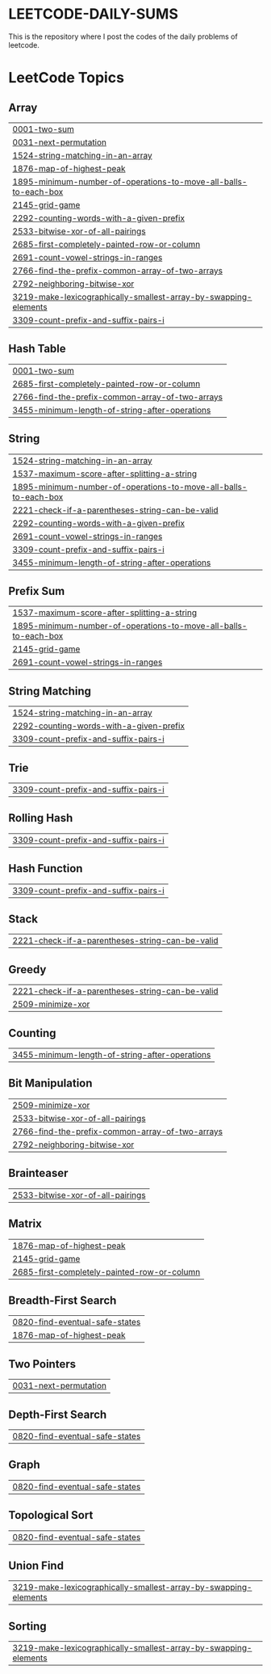 # LEETCODE-DAILY-SUMS
This is the repository where I post the codes of the daily problems of leetcode.

<!---LeetCode Topics Start-->
# LeetCode Topics
## Array
|  |
| ------- |
| [0001-two-sum](https://github.com/niranjan022/LEETCODE-DAILY-SUMS/tree/master/0001-two-sum) |
| [0031-next-permutation](https://github.com/niranjan022/LEETCODE-DAILY-SUMS/tree/master/0031-next-permutation) |
| [1524-string-matching-in-an-array](https://github.com/niranjan022/LEETCODE-DAILY-SUMS/tree/master/1524-string-matching-in-an-array) |
| [1876-map-of-highest-peak](https://github.com/niranjan022/LEETCODE-DAILY-SUMS/tree/master/1876-map-of-highest-peak) |
| [1895-minimum-number-of-operations-to-move-all-balls-to-each-box](https://github.com/niranjan022/LEETCODE-DAILY-SUMS/tree/master/1895-minimum-number-of-operations-to-move-all-balls-to-each-box) |
| [2145-grid-game](https://github.com/niranjan022/LEETCODE-DAILY-SUMS/tree/master/2145-grid-game) |
| [2292-counting-words-with-a-given-prefix](https://github.com/niranjan022/LEETCODE-DAILY-SUMS/tree/master/2292-counting-words-with-a-given-prefix) |
| [2533-bitwise-xor-of-all-pairings](https://github.com/niranjan022/LEETCODE-DAILY-SUMS/tree/master/2533-bitwise-xor-of-all-pairings) |
| [2685-first-completely-painted-row-or-column](https://github.com/niranjan022/LEETCODE-DAILY-SUMS/tree/master/2685-first-completely-painted-row-or-column) |
| [2691-count-vowel-strings-in-ranges](https://github.com/niranjan022/LEETCODE-DAILY-SUMS/tree/master/2691-count-vowel-strings-in-ranges) |
| [2766-find-the-prefix-common-array-of-two-arrays](https://github.com/niranjan022/LEETCODE-DAILY-SUMS/tree/master/2766-find-the-prefix-common-array-of-two-arrays) |
| [2792-neighboring-bitwise-xor](https://github.com/niranjan022/LEETCODE-DAILY-SUMS/tree/master/2792-neighboring-bitwise-xor) |
| [3219-make-lexicographically-smallest-array-by-swapping-elements](https://github.com/niranjan022/LEETCODE-DAILY-SUMS/tree/master/3219-make-lexicographically-smallest-array-by-swapping-elements) |
| [3309-count-prefix-and-suffix-pairs-i](https://github.com/niranjan022/LEETCODE-DAILY-SUMS/tree/master/3309-count-prefix-and-suffix-pairs-i) |
## Hash Table
|  |
| ------- |
| [0001-two-sum](https://github.com/niranjan022/LEETCODE-DAILY-SUMS/tree/master/0001-two-sum) |
| [2685-first-completely-painted-row-or-column](https://github.com/niranjan022/LEETCODE-DAILY-SUMS/tree/master/2685-first-completely-painted-row-or-column) |
| [2766-find-the-prefix-common-array-of-two-arrays](https://github.com/niranjan022/LEETCODE-DAILY-SUMS/tree/master/2766-find-the-prefix-common-array-of-two-arrays) |
| [3455-minimum-length-of-string-after-operations](https://github.com/niranjan022/LEETCODE-DAILY-SUMS/tree/master/3455-minimum-length-of-string-after-operations) |
## String
|  |
| ------- |
| [1524-string-matching-in-an-array](https://github.com/niranjan022/LEETCODE-DAILY-SUMS/tree/master/1524-string-matching-in-an-array) |
| [1537-maximum-score-after-splitting-a-string](https://github.com/niranjan022/LEETCODE-DAILY-SUMS/tree/master/1537-maximum-score-after-splitting-a-string) |
| [1895-minimum-number-of-operations-to-move-all-balls-to-each-box](https://github.com/niranjan022/LEETCODE-DAILY-SUMS/tree/master/1895-minimum-number-of-operations-to-move-all-balls-to-each-box) |
| [2221-check-if-a-parentheses-string-can-be-valid](https://github.com/niranjan022/LEETCODE-DAILY-SUMS/tree/master/2221-check-if-a-parentheses-string-can-be-valid) |
| [2292-counting-words-with-a-given-prefix](https://github.com/niranjan022/LEETCODE-DAILY-SUMS/tree/master/2292-counting-words-with-a-given-prefix) |
| [2691-count-vowel-strings-in-ranges](https://github.com/niranjan022/LEETCODE-DAILY-SUMS/tree/master/2691-count-vowel-strings-in-ranges) |
| [3309-count-prefix-and-suffix-pairs-i](https://github.com/niranjan022/LEETCODE-DAILY-SUMS/tree/master/3309-count-prefix-and-suffix-pairs-i) |
| [3455-minimum-length-of-string-after-operations](https://github.com/niranjan022/LEETCODE-DAILY-SUMS/tree/master/3455-minimum-length-of-string-after-operations) |
## Prefix Sum
|  |
| ------- |
| [1537-maximum-score-after-splitting-a-string](https://github.com/niranjan022/LEETCODE-DAILY-SUMS/tree/master/1537-maximum-score-after-splitting-a-string) |
| [1895-minimum-number-of-operations-to-move-all-balls-to-each-box](https://github.com/niranjan022/LEETCODE-DAILY-SUMS/tree/master/1895-minimum-number-of-operations-to-move-all-balls-to-each-box) |
| [2145-grid-game](https://github.com/niranjan022/LEETCODE-DAILY-SUMS/tree/master/2145-grid-game) |
| [2691-count-vowel-strings-in-ranges](https://github.com/niranjan022/LEETCODE-DAILY-SUMS/tree/master/2691-count-vowel-strings-in-ranges) |
## String Matching
|  |
| ------- |
| [1524-string-matching-in-an-array](https://github.com/niranjan022/LEETCODE-DAILY-SUMS/tree/master/1524-string-matching-in-an-array) |
| [2292-counting-words-with-a-given-prefix](https://github.com/niranjan022/LEETCODE-DAILY-SUMS/tree/master/2292-counting-words-with-a-given-prefix) |
| [3309-count-prefix-and-suffix-pairs-i](https://github.com/niranjan022/LEETCODE-DAILY-SUMS/tree/master/3309-count-prefix-and-suffix-pairs-i) |
## Trie
|  |
| ------- |
| [3309-count-prefix-and-suffix-pairs-i](https://github.com/niranjan022/LEETCODE-DAILY-SUMS/tree/master/3309-count-prefix-and-suffix-pairs-i) |
## Rolling Hash
|  |
| ------- |
| [3309-count-prefix-and-suffix-pairs-i](https://github.com/niranjan022/LEETCODE-DAILY-SUMS/tree/master/3309-count-prefix-and-suffix-pairs-i) |
## Hash Function
|  |
| ------- |
| [3309-count-prefix-and-suffix-pairs-i](https://github.com/niranjan022/LEETCODE-DAILY-SUMS/tree/master/3309-count-prefix-and-suffix-pairs-i) |
## Stack
|  |
| ------- |
| [2221-check-if-a-parentheses-string-can-be-valid](https://github.com/niranjan022/LEETCODE-DAILY-SUMS/tree/master/2221-check-if-a-parentheses-string-can-be-valid) |
## Greedy
|  |
| ------- |
| [2221-check-if-a-parentheses-string-can-be-valid](https://github.com/niranjan022/LEETCODE-DAILY-SUMS/tree/master/2221-check-if-a-parentheses-string-can-be-valid) |
| [2509-minimize-xor](https://github.com/niranjan022/LEETCODE-DAILY-SUMS/tree/master/2509-minimize-xor) |
## Counting
|  |
| ------- |
| [3455-minimum-length-of-string-after-operations](https://github.com/niranjan022/LEETCODE-DAILY-SUMS/tree/master/3455-minimum-length-of-string-after-operations) |
## Bit Manipulation
|  |
| ------- |
| [2509-minimize-xor](https://github.com/niranjan022/LEETCODE-DAILY-SUMS/tree/master/2509-minimize-xor) |
| [2533-bitwise-xor-of-all-pairings](https://github.com/niranjan022/LEETCODE-DAILY-SUMS/tree/master/2533-bitwise-xor-of-all-pairings) |
| [2766-find-the-prefix-common-array-of-two-arrays](https://github.com/niranjan022/LEETCODE-DAILY-SUMS/tree/master/2766-find-the-prefix-common-array-of-two-arrays) |
| [2792-neighboring-bitwise-xor](https://github.com/niranjan022/LEETCODE-DAILY-SUMS/tree/master/2792-neighboring-bitwise-xor) |
## Brainteaser
|  |
| ------- |
| [2533-bitwise-xor-of-all-pairings](https://github.com/niranjan022/LEETCODE-DAILY-SUMS/tree/master/2533-bitwise-xor-of-all-pairings) |
## Matrix
|  |
| ------- |
| [1876-map-of-highest-peak](https://github.com/niranjan022/LEETCODE-DAILY-SUMS/tree/master/1876-map-of-highest-peak) |
| [2145-grid-game](https://github.com/niranjan022/LEETCODE-DAILY-SUMS/tree/master/2145-grid-game) |
| [2685-first-completely-painted-row-or-column](https://github.com/niranjan022/LEETCODE-DAILY-SUMS/tree/master/2685-first-completely-painted-row-or-column) |
## Breadth-First Search
|  |
| ------- |
| [0820-find-eventual-safe-states](https://github.com/niranjan022/LEETCODE-DAILY-SUMS/tree/master/0820-find-eventual-safe-states) |
| [1876-map-of-highest-peak](https://github.com/niranjan022/LEETCODE-DAILY-SUMS/tree/master/1876-map-of-highest-peak) |
## Two Pointers
|  |
| ------- |
| [0031-next-permutation](https://github.com/niranjan022/LEETCODE-DAILY-SUMS/tree/master/0031-next-permutation) |
## Depth-First Search
|  |
| ------- |
| [0820-find-eventual-safe-states](https://github.com/niranjan022/LEETCODE-DAILY-SUMS/tree/master/0820-find-eventual-safe-states) |
## Graph
|  |
| ------- |
| [0820-find-eventual-safe-states](https://github.com/niranjan022/LEETCODE-DAILY-SUMS/tree/master/0820-find-eventual-safe-states) |
## Topological Sort
|  |
| ------- |
| [0820-find-eventual-safe-states](https://github.com/niranjan022/LEETCODE-DAILY-SUMS/tree/master/0820-find-eventual-safe-states) |
## Union Find
|  |
| ------- |
| [3219-make-lexicographically-smallest-array-by-swapping-elements](https://github.com/niranjan022/LEETCODE-DAILY-SUMS/tree/master/3219-make-lexicographically-smallest-array-by-swapping-elements) |
## Sorting
|  |
| ------- |
| [3219-make-lexicographically-smallest-array-by-swapping-elements](https://github.com/niranjan022/LEETCODE-DAILY-SUMS/tree/master/3219-make-lexicographically-smallest-array-by-swapping-elements) |
<!---LeetCode Topics End-->